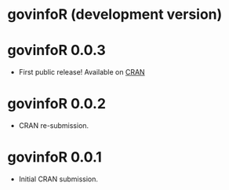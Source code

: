 # govinfoR (development version)

# govinfoR 0.0.3

* First public release! Available on [CRAN](https://cran.r-project.org/web/packages/govinfoR/index.html)

# govinfoR 0.0.2

* CRAN re-submission.

# govinfoR 0.0.1

* Initial CRAN submission.
